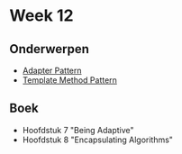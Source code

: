 # Week 12

## Onderwerpen

-   [Adapter Pattern](/topics/15b_adapter_pattern.ipynb)
-   [Template Method Pattern](/topics/15a_template.ipynb)


## Boek

-   Hoofdstuk 7 "Being Adaptive"
-   Hoofdstuk 8 "Encapsulating Algorithms"
